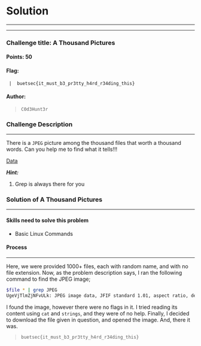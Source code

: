 # Solution

---

---

### Challenge title: A Thousand Pictures

#### Points: 50

#### Flag:

```
 |  buetsec{it_must_b3_pr3tty_h4rd_r34ding_this}
```

#### Author:

> ```
> C0d3Hunt3r
> ```

### Challenge Description

---

There is a `JPEG` picture among the thousand files that worth a thousand words. Can you help me to find what it tells!!!

[Data](./data.zip)

***Hint:*** 
1. Grep is always there for you 

### Solution of A Thousand Pictures

---

#### Skills need to solve this problem

- Basic Linux Commands

#### Process

---

Here, we were provided 1000+ files, each with random name, and with no file extension. Now, as the problem description says, I ran the following command to find the JPEG image;

```zsh
$file * | grep JPEG
UgeVjTlmZjNFvULk: JPEG image data, JFIF standard 1.01, aspect ratio, density 1x1, segment length 16, baseline, precision 8, 266x71, components 3
```

I found the image, however there were no flags in it. I tried reading its content using `cat` and `strings`, and they were of no help. Finally, I decided to download the file given in question, and opened the image. And, there it was.

>```
> buetsec{it_must_b3_pr3tty_h4rd_r34ding_this}
>```